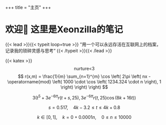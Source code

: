 +++
title = "主页"
+++
# 欢迎👋 这里是Xeonzilla的笔记
{{< lead >}}{{< typeit loop=true >}}
”用一个可以永远存活在互联网上的档案，记录我的琐碎灵感与思考“
{{< /typeit >}}{{< /lead >}}

{{< katex >}}
$$ \text{nurture<3} $$
$$ r(x,m) = \frac{1}{m} \sum_{n=1}^{m} \cos \left( 2\pi \left( nx - \operatorname{mod} \left( 1000 \cdot \cos \left( 1234.324 \cdot n \right), 1 \right) \right) \right) $$

$$ 3 \left( t^5 + 3e^{-6tt} r \left( t + s, 25 \right), 3e^{-6tt} r \left( t, 25 \right) \cos \left( 8k + 16t \right) \right) $$

$$ s = 0.517, \quad 4k - 3.2 \leq t \leq 4k + 0.8 $$

$$ k \in [0, 1], \quad k = 0 + 0.0001n, \quad 0 \leq n \leq 10000 $$

